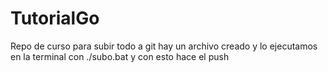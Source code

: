 # TutorialGo
Repo de curso
para subir todo a git hay un archivo creado y lo ejecutamos en la terminal con ./subo.bat y con esto hace el push
